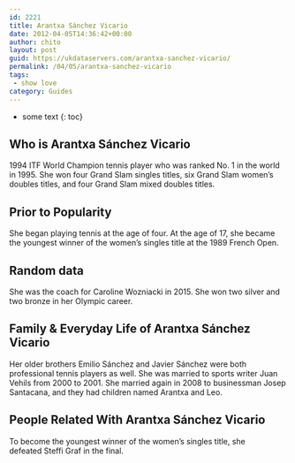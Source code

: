 ```yaml
---
id: 2221
title: Arantxa Sánchez Vicario
date: 2012-04-05T14:36:42+00:00
author: chito
layout: post
guid: https://ukdataservers.com/arantxa-sanchez-vicario/
permalink: /04/05/arantxa-sanchez-vicario
tags:
 - show love
category: Guides
---
```


* some text
{: toc}


## Who is  Arantxa Sánchez Vicario
                  
                  
                  
1994 ITF World Champion tennis player who was ranked No. 1 in the world in 1995. She won four Grand Slam singles titles, six Grand Slam women&#8217;s doubles titles, and four Grand Slam mixed doubles titles.
                  
                
                
                
## Prior to Popularity 
                  
                  
                  
She began playing tennis at the age of four. At the age of 17, she became the youngest winner of the women&#8217;s singles title at the 1989 French Open.
                  
                
                
                
## Random data 
                  
                  
                  
She was the coach for Caroline Wozniacki in 2015. She won two silver and two bronze in her Olympic career.
                  
                
                
                
## Family & Everyday Life of Arantxa Sánchez Vicario
                  
                  
                  
Her older brothers Emilio Sánchez and Javier Sánchez were both professional tennis players as well. She was married to sports writer Juan Vehils from 2000 to 2001. She married again in 2008 to businessman Josep Santacana, and they had children named Arantxa and Leo.
                  
                
                
                
## People Related With  Arantxa Sánchez Vicario
                  
                  
                  
To become the youngest winner of the women&#8217;s singles title, she defeated Steffi Graf in the final.
                  
                
              
            
          
          
          
    
    
  
